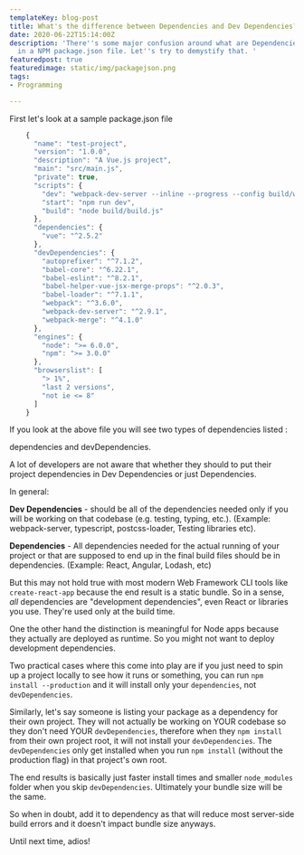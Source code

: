 ```yaml
---
templateKey: blog-post
title: What's the difference between Dependencies and Dev Dependencies?
date: 2020-06-22T15:14:00Z
description: 'There''s some major confusion around what are Dependencies are Dev Dependencies
  in a NPM package.json file. Let''s try to demystify that. '
featuredpost: true
featuredimage: static/img/packagejson.png
tags:
- Programming

---
```

First let's look at a sample package.json file
```Javascript
    {
      "name": "test-project",
      "version": "1.0.0",
      "description": "A Vue.js project",
      "main": "src/main.js",
      "private": true,
      "scripts": {
        "dev": "webpack-dev-server --inline --progress --config build/webpack.dev.conf.js",
        "start": "npm run dev",
        "build": "node build/build.js"
      },
      "dependencies": {
        "vue": "^2.5.2"
      },
      "devDependencies": {
        "autoprefixer": "^7.1.2",
        "babel-core": "^6.22.1",
        "babel-eslint": "^8.2.1",
        "babel-helper-vue-jsx-merge-props": "^2.0.3",
        "babel-loader": "^7.1.1",
        "webpack": "^3.6.0",
        "webpack-dev-server": "^2.9.1",
        "webpack-merge": "^4.1.0"
      },
      "engines": {
        "node": ">= 6.0.0",
        "npm": ">= 3.0.0"
      },
      "browserslist": [
        "> 1%",
        "last 2 versions",
        "not ie <= 8"
      ]
    }
```

If you look at the above file you will see two types of dependencies listed :

dependencies and devDependencies.

A lot of developers are not aware that whether they should to put their project dependencies in Dev Dependencies or just Dependencies.

In general:

**Dev Dependencies** - should be all of the dependencies needed only if you will be working on that codebase (e.g. testing, typing, etc.). (Example: webpack-server, typescript, postcss-loader, Testing libraries etc).

**Dependencies** - All dependencies needed for the actual running of your project or that are supposed to end up in the final build files should be in dependencies. (Example: React, Angular, Lodash, etc)

But this may not hold true with most modern Web Framework CLI tools like `create-react-app`  because the end result is a static bundle. So in a sense, _all_ dependencies are "development dependencies", even React or libraries you use. They're used only at the build time.

One the other hand the distinction is meaningful for Node apps because they actually are deployed as runtime. So you might not want to deploy development dependencies.

Two practical cases where this come into play are if you just need to spin up a project locally to see how it runs or something, you can run `npm install --production` and it will install only your `dependencies`, not `devDependencies`.

Similarly, let's say someone is listing your package as a dependency for their own project. They will not actually be working on YOUR codebase so they don't need YOUR `devDependencies`, therefore when they `npm install` from their own project root, it will not install your `devDependencies`. The `devDependencies` only get installed when you run `npm install` (without the production flag) in that project's own root.

The end results is basically just faster install times and smaller `node_modules` folder when you skip `devDependencies`. Ultimately your bundle size will be the same.

So when in doubt, add it to dependency as that will reduce most server-side build errors and it doesn't impact bundle size anyways.

Until next time, adios!